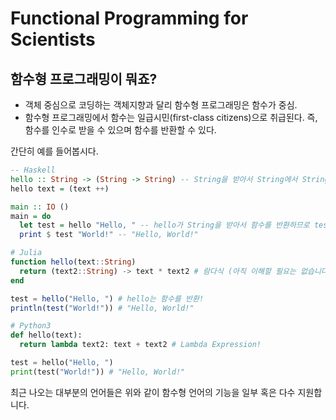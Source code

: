 # Functional Programming for Scientists

## 함수형 프로그래밍이 뭐죠?

* 객체 중심으로 코딩하는 객체지향과 달리 함수형 프로그래밍은 함수가 중심.
* 함수형 프로그래밍에서 함수는 일급시민(first-class citizens)으로 취급된다. 즉, 함수를 인수로 받을 수 있으며 함수를 반환할 수 있다.

간단히 예를 들어봅시다.

```haskell
-- Haskell
hello :: String -> (String -> String) -- String을 받아서 String에서 String으로 가는 함수를 반환함
hello text = (text ++)

main :: IO ()
main = do
  let test = hello "Hello, " -- hello가 String을 받아서 함수를 반환하므로 test는 함수!
  print $ test "World!" -- "Hello, World!"
```

```julia
# Julia
function hello(text::String)
  return (text2::String) -> text * text2 # 람다식 (아직 이해할 필요는 없습니다.)
end

test = hello("Hello, ") # hello는 함수를 반환!
println(test("World!")) # "Hello, World!"
```

```python
# Python3
def hello(text):
  return lambda text2: text + text2 # Lambda Expression!

test = hello("Hello, ")
print(test("World!")) # "Hello, World!"
```

최근 나오는 대부분의 언어들은 위와 같이 함수형 언어의 기능을 일부 혹은 다수 지원합니다.


